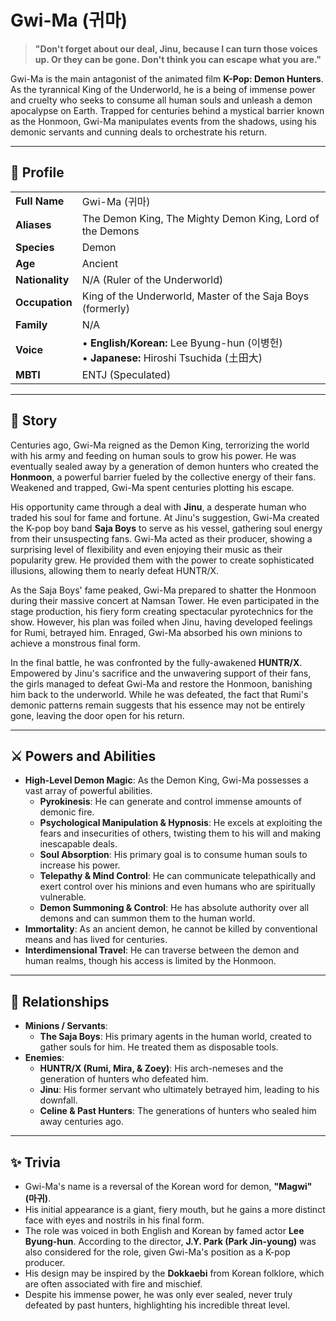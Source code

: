 # Gwi-Ma (귀마)

> **"Don't forget about our deal, Jinu, because I can turn those voices up. Or they can be gone. Don't think you can escape what you are."**

Gwi-Ma is the main antagonist of the animated film **K-Pop: Demon Hunters**. As the tyrannical King of the Underworld, he is a being of immense power and cruelty who seeks to consume all human souls and unleash a demon apocalypse on Earth. Trapped for centuries behind a mystical barrier known as the Honmoon, Gwi-Ma manipulates events from the shadows, using his demonic servants and cunning deals to orchestrate his return.

---

## 👤 Profile

| | |
| :--- | :--- |
| **Full Name** | Gwi-Ma (귀마) |
| **Aliases** | The Demon King, The Mighty Demon King, Lord of the Demons |
| **Species** | Demon |
| **Age** | Ancient |
| **Nationality** | N/A (Ruler of the Underworld) |
| **Occupation** | King of the Underworld, Master of the Saja Boys (formerly) |
| **Family** | N/A |
| **Voice** | • **English/Korean:** Lee Byung-hun (이병헌)<br>• **Japanese:** Hiroshi Tsuchida (土田大) |
| **MBTI** | ENTJ (Speculated) |

---

## 📖 Story

Centuries ago, Gwi-Ma reigned as the Demon King, terrorizing the world with his army and feeding on human souls to grow his power. He was eventually sealed away by a generation of demon hunters who created the **Honmoon**, a powerful barrier fueled by the collective energy of their fans. Weakened and trapped, Gwi-Ma spent centuries plotting his escape.

His opportunity came through a deal with **Jinu**, a desperate human who traded his soul for fame and fortune. At Jinu's suggestion, Gwi-Ma created the K-pop boy band **Saja Boys** to serve as his vessel, gathering soul energy from their unsuspecting fans. Gwi-Ma acted as their producer, showing a surprising level of flexibility and even enjoying their music as their popularity grew. He provided them with the power to create sophisticated illusions, allowing them to nearly defeat HUNTR/X.

As the Saja Boys' fame peaked, Gwi-Ma prepared to shatter the Honmoon during their massive concert at Namsan Tower. He even participated in the stage production, his fiery form creating spectacular pyrotechnics for the show. However, his plan was foiled when Jinu, having developed feelings for Rumi, betrayed him. Enraged, Gwi-Ma absorbed his own minions to achieve a monstrous final form.

In the final battle, he was confronted by the fully-awakened **HUNTR/X**. Empowered by Jinu's sacrifice and the unwavering support of their fans, the girls managed to defeat Gwi-Ma and restore the Honmoon, banishing him back to the underworld. While he was defeated, the fact that Rumi's demonic patterns remain suggests that his essence may not be entirely gone, leaving the door open for his return.

---

## ⚔️ Powers and Abilities

*   **High-Level Demon Magic**: As the Demon King, Gwi-Ma possesses a vast array of powerful abilities.
    *   **Pyrokinesis**: He can generate and control immense amounts of demonic fire.
    *   **Psychological Manipulation & Hypnosis**: He excels at exploiting the fears and insecurities of others, twisting them to his will and making inescapable deals.
    *   **Soul Absorption**: His primary goal is to consume human souls to increase his power.
    *   **Telepathy & Mind Control**: He can communicate telepathically and exert control over his minions and even humans who are spiritually vulnerable.
    *   **Demon Summoning & Control**: He has absolute authority over all demons and can summon them to the human world.
*   **Immortality**: As an ancient demon, he cannot be killed by conventional means and has lived for centuries.
*   **Interdimensional Travel**: He can traverse between the demon and human realms, though his access is limited by the Honmoon.

---

## 🤝 Relationships

*   **Minions / Servants**:
    *   **The Saja Boys**: His primary agents in the human world, created to gather souls for him. He treated them as disposable tools.
*   **Enemies**:
    *   **HUNTR/X (Rumi, Mira, & Zoey)**: His arch-nemeses and the generation of hunters who defeated him.
    *   **Jinu**: His former servant who ultimately betrayed him, leading to his downfall.
    *   **Celine & Past Hunters**: The generations of hunters who sealed him away centuries ago.

---

## ✨ Trivia

*   Gwi-Ma's name is a reversal of the Korean word for demon, **"Magwi" (마귀)**.
*   His initial appearance is a giant, fiery mouth, but he gains a more distinct face with eyes and nostrils in his final form.
*   The role was voiced in both English and Korean by famed actor **Lee Byung-hun**. According to the director, **J.Y. Park (Park Jin-young)** was also considered for the role, given Gwi-Ma's position as a K-pop producer.
*   His design may be inspired by the **Dokkaebi** from Korean folklore, which are often associated with fire and mischief.
*   Despite his immense power, he was only ever sealed, never truly defeated by past hunters, highlighting his incredible threat level.
